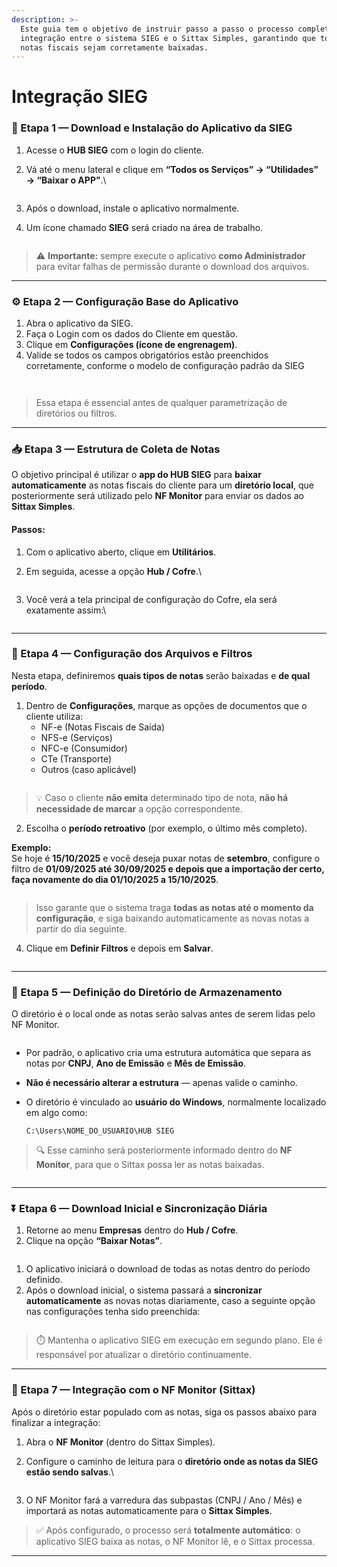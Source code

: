 ```yaml
---
description: >-
  Este guia tem o objetivo de instruir passo a passo o processo completo de
  integração entre o sistema SIEG e o Sittax Simples, garantindo que todas as
  notas fiscais sejam corretamente baixadas.
---
```


# Integração SIEG

### 🧩 Etapa 1 — Download e Instalação do Aplicativo da SIEG

1. Acesse o **HUB SIEG** com o login do cliente.
2.  Vá até o menu lateral e clique em **“Todos os Serviços” → “Utilidades” → “Baixar o APP”**.\


    <figure><img src="../.gitbook/assets/image (266).png" alt=""><figcaption></figcaption></figure>
3. Após o download, instale o aplicativo normalmente.
4.  Um ícone chamado **SIEG** será criado na área de trabalho.\
    &#x20;

    <figure><img src="../.gitbook/assets/image (267).png" alt=""><figcaption></figcaption></figure>

> ⚠️ **Importante:** sempre execute o aplicativo **como Administrador** para evitar falhas de permissão durante o download dos arquivos.

***

### ⚙️ Etapa 2 — Configuração Base do Aplicativo

1. Abra o aplicativo da SIEG.
2. Faça o Login com os dados do Cliente em questão.
3. Clique em **Configurações (ícone de engrenagem)**.
4. Valide se todos os campos obrigatórios estão preenchidos corretamente, conforme o modelo de configuração padrão da SIEG

<figure><img src="../.gitbook/assets/image (272).png" alt=""><figcaption></figcaption></figure>

<figure><img src="../.gitbook/assets/image (270).png" alt=""><figcaption></figcaption></figure>



> Essa etapa é essencial antes de qualquer parametrização de diretórios ou filtros.

***

### 📥 Etapa 3 — Estrutura de Coleta de Notas

O objetivo principal é utilizar o **app do HUB SIEG** para **baixar automaticamente** as notas fiscais do cliente para um **diretório local**, que posteriormente será utilizado pelo **NF Monitor** para enviar os dados ao **Sittax Simples**.

#### Passos:

1. Com o aplicativo aberto, clique em **Utilitários**.
2.  Em seguida, acesse a opção **Hub / Cofre**.\


    <figure><img src="../.gitbook/assets/image (274).png" alt=""><figcaption></figcaption></figure>
3.  Você verá a tela principal de configuração do Cofre, ela será exatamente assim:\


    <figure><img src="../.gitbook/assets/image (275).png" alt=""><figcaption></figcaption></figure>

***

### 🧮 Etapa 4 — Configuração dos Arquivos e Filtros

Nesta etapa, definiremos **quais tipos de notas** serão baixadas e **de qual período**.

1. Dentro de **Configurações**, marque as opções de documentos que o cliente utiliza:
   * NF-e (Notas Fiscais de Saída)
   * NFS-e (Serviços)
   * NFC-e (Consumidor)
   * CTe (Transporte)
   * Outros (caso aplicável)

<figure><img src="../.gitbook/assets/image (276).png" alt=""><figcaption></figcaption></figure>

> 💡 Caso o cliente **não emita** determinado tipo de nota, **não há necessidade de marcar** a opção correspondente.

2. Escolha o **período retroativo** (por exemplo, o último mês completo).

**Exemplo:**\
Se hoje é **15/10/2025** e você deseja puxar notas de **setembro**, configure o filtro de **01/09/2025 até 30/09/2025 e depois que a importação der certo, faça novamente do dia 01/10/2025 a 15/10/2025**.

<figure><img src="../.gitbook/assets/image (277).png" alt=""><figcaption></figcaption></figure>

> Isso garante que o sistema traga **todas as notas até o momento da configuração**, e siga baixando automaticamente as novas notas a partir do dia seguinte.

4. Clique em **Definir Filtros** e depois em **Salvar**.

<figure><img src="../.gitbook/assets/image (278).png" alt=""><figcaption></figcaption></figure>

***

### 📁 Etapa 5 — Definição do Diretório de Armazenamento

O diretório é o local onde as notas serão salvas antes de serem lidas pelo NF Monitor.

<figure><img src="../.gitbook/assets/image (279).png" alt=""><figcaption></figcaption></figure>

* Por padrão, o aplicativo cria uma estrutura automática que separa as notas por **CNPJ**, **Ano de Emissão** e **Mês de Emissão**.
* **Não é necessário alterar a estrutura** — apenas valide o caminho.
*   O diretório é vinculado ao **usuário do Windows**, normalmente localizado em algo como:

    ```
    C:\Users\NOME_DO_USUARIO\HUB SIEG
    ```

>
>
> 🔍 Esse caminho será posteriormente informado dentro do **NF Monitor**, para que o Sittax possa ler as notas baixadas.

<figure><img src="../.gitbook/assets/image (280).png" alt=""><figcaption></figcaption></figure>

***

### ⏬ Etapa 6 — Download Inicial e Sincronização Diária

1. Retorne ao menu **Empresas** dentro do **Hub / Cofre**.
2. Clique na opção **“Baixar Notas”**.

<figure><img src="../.gitbook/assets/image (281).png" alt=""><figcaption></figcaption></figure>

1. O aplicativo iniciará o download de todas as notas dentro do período definido.
2. Após o download inicial, o sistema passará a **sincronizar automaticamente** as novas notas diariamente, caso a seguinte opção nas configurações tenha sido preenchida:

<figure><img src="../.gitbook/assets/image (282).png" alt=""><figcaption></figcaption></figure>

> ⏱️ Mantenha o aplicativo SIEG em execução em segundo plano. Ele é responsável por atualizar o diretório continuamente.

***

### 🔗 Etapa 7 — Integração com o NF Monitor (Sittax)

Após o diretório estar populado com as notas, siga os passos abaixo para finalizar a integração:

1. Abra o **NF Monitor** (dentro do Sittax Simples).
2.  Configure o caminho de leitura para o **diretório onde as notas da SIEG estão sendo salvas**.\


    <figure><img src="../.gitbook/assets/image (283).png" alt=""><figcaption></figcaption></figure>
3. O NF Monitor fará a varredura das subpastas (CNPJ / Ano / Mês) e importará as notas automaticamente para o **Sittax Simples**.

> ✅ Após configurado, o processo será **totalmente automático**: o aplicativo SIEG baixa as notas, o NF Monitor lê, e o Sittax processa.

***

